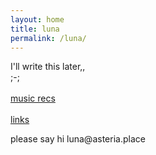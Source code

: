 ```yaml
---
layout: home
title: luna
permalink: /luna/
---
```

I'll write this later,, 
<br>;-;   
<br>[music recs](/music-recs.md)   
<br>[links](/links)
   
<footer>please say hi luna@asteria.place</footer>